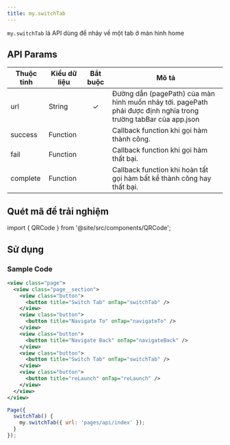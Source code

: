 ```yaml
---
title: my.switchTab
---
```


`my.switchTab` là API dùng để nhảy về một tab ở màn hình home

## API Params

| Thuộc tính  | Kiểu dữ liệu     | Bắt buộc | Mô tả                                                                                                     |
| ---------- | -------- | :------: | --------------------------------------------------------------------------------------------------------------- |
| url        | String   | ✓      | Đường dẫn (pagePath) của màn hình muốn nhảy tới. pagePath phải được định nghĩa trong trường tabBar của app.json |
| success    | Function |        | Callback function khi gọi hàm thành công.                                                                               |
| fail       | Function |        | Callback function khi gọi hàm thất bại.                                                                                 |
| complete   | Function |        | Callback function khi hoàn tất gọi hàm bất kể thành công hay thất bại.                                           |


## Quét mã để trải nghiệm

import { QRCode } from '@site/src/components/QRCode';

<QRCode page="pages/api/navigator/index" />

## Sử dụng

### Sample Code

```xml
<view class="page">
  <view class="page__section">
    <view class="button">
      <button title="Switch Tab" onTap="switchTab" />
    </view>
    <view class="button">
      <button title="Navigate To" onTap="navigateTo" />
    </view>
    <view class="button">
      <button title="Navigate Back" onTap="navigateBack" />
    </view>
    <view class="button">
      <button title="Switch Tab" onTap="switchTab" />
    </view>
    <view class="button">
      <button title="reLaunch" onTap="reLaunch" />
    </view>
  </view>
</view>
```

```js
Page({
  switchTab() {
    my.switchTab({ url: 'pages/api/index' });
  }
});
```

